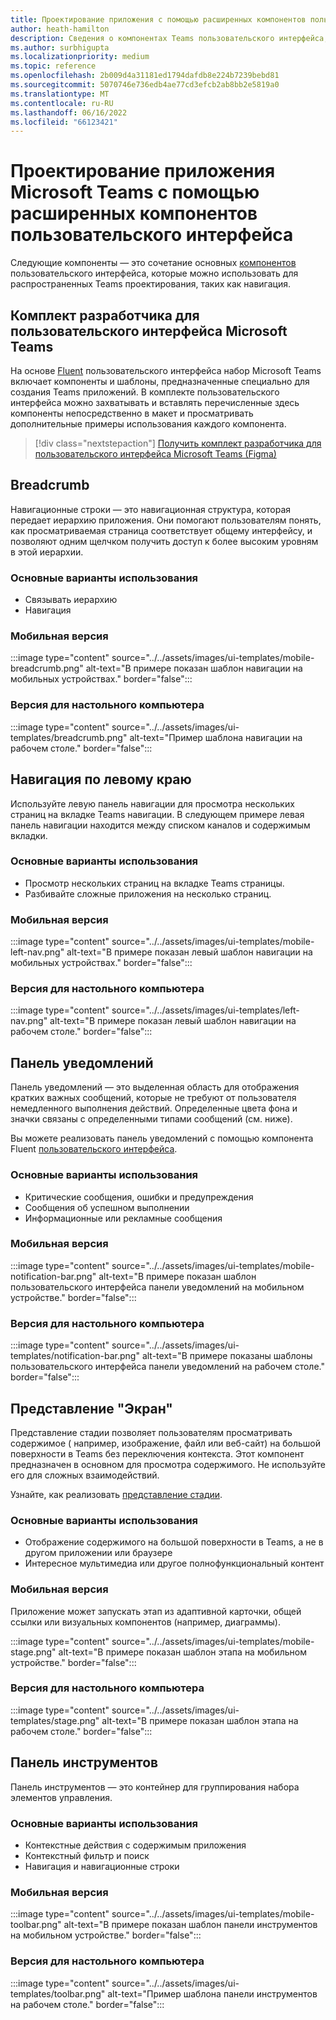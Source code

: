 ```yaml
---
title: Проектирование приложения с помощью расширенных компонентов пользовательского интерфейса
author: heath-hamilton
description: Сведения о компонентах Teams пользовательского интерфейса, таких как навигация, панель уведомлений, представление стадии, а также соответствующие варианты использования.
ms.author: surbhigupta
ms.localizationpriority: medium
ms.topic: reference
ms.openlocfilehash: 2b009d4a31181ed1794dafdb8e224b7239bebd81
ms.sourcegitcommit: 5070746e736edb4ae77cd3efcb2ab8bb2e5819a0
ms.translationtype: MT
ms.contentlocale: ru-RU
ms.lasthandoff: 06/16/2022
ms.locfileid: "66123421"
---
```

# <a name="designing-your-microsoft-teams-app-with-advanced-ui-components"></a>Проектирование приложения Microsoft Teams с помощью расширенных компонентов пользовательского интерфейса

Следующие компоненты — это сочетание основных [компонентов](~/concepts/design/design-teams-app-basic-ui-components.md) пользовательского интерфейса, которые можно использовать для распространенных Teams проектирования, таких как навигация.

## <a name="microsoft-teams-ui-kit"></a>Комплект разработчика для пользовательского интерфейса Microsoft Teams

На основе <a href="https://fluentsite.z22.web.core.windows.net/" target="_blank">Fluent</a> пользовательского интерфейса набор Microsoft Teams включает компоненты и шаблоны, предназначенные специально для создания Teams приложений. В комплекте пользовательского интерфейса можно захватывать и вставлять перечисленные здесь компоненты непосредственно в макет и просматривать дополнительные примеры использования каждого компонента.

> [!div class="nextstepaction"]
> [Получить комплект разработчика для пользовательского интерфейса Microsoft Teams (Figma)](https://www.figma.com/community/file/916836509871353159)

## <a name="breadcrumb"></a>Breadcrumb

Навигационные строки — это навигационная структура, которая передает иерархию приложения. Они помогают пользователям понять, как просматриваемая страница соответствует общему интерфейсу, и позволяют одним щелчком получить доступ к более высоким уровням в этой иерархии.

### <a name="top-use-cases"></a>Основные варианты использования

* Связывать иерархию
* Навигация

### <a name="mobile"></a>Мобильная версия

:::image type="content" source="../../assets/images/ui-templates/mobile-breadcrumb.png" alt-text="В примере показан шаблон навигации на мобильных устройствах." border="false":::

### <a name="desktop"></a>Версия для настольного компьютера

:::image type="content" source="../../assets/images/ui-templates/breadcrumb.png" alt-text="Пример шаблона навигации на рабочем столе." border="false":::

## <a name="left-nav"></a>Навигация по левому краю

Используйте левую панель навигации для просмотра нескольких страниц на вкладке Teams навигации. В следующем примере левая панель навигации находится между списком каналов и содержимым вкладки.

### <a name="top-use-cases"></a>Основные варианты использования

* Просмотр нескольких страниц на вкладке Teams страницы.
* Разбивайте сложные приложения на несколько страниц.

### <a name="mobile"></a>Мобильная версия

:::image type="content" source="../../assets/images/ui-templates/mobile-left-nav.png" alt-text="В примере показан левый шаблон навигации на мобильных устройствах." border="false":::

### <a name="desktop"></a>Версия для настольного компьютера

:::image type="content" source="../../assets/images/ui-templates/left-nav.png" alt-text="В примере показан левый шаблон навигации на рабочем столе." border="false":::

## <a name="notification-bar"></a>Панель уведомлений

Панель уведомлений — это выделенная область для отображения кратких важных сообщений, которые не требуют от пользователя немедленного выполнения действий. Определенные цвета фона и значки связаны с определенными типами сообщений (см. ниже).

Вы можете реализовать панель уведомлений с помощью компонента Fluent [пользовательского интерфейса](https://fluentsite.z22.web.core.windows.net/0.59.0/components/alert/definition).

### <a name="top-use-cases"></a>Основные варианты использования

* Критические сообщения, ошибки и предупреждения
* Сообщения об успешном выполнении
* Информационные или рекламные сообщения

### <a name="mobile"></a>Мобильная версия

:::image type="content" source="../../assets/images/ui-templates/mobile-notification-bar.png" alt-text="В примере показан шаблон пользовательского интерфейса панели уведомлений на мобильном устройстве." border="false":::

### <a name="desktop"></a>Версия для настольного компьютера

:::image type="content" source="../../assets/images/ui-templates/notification-bar.png" alt-text="В примере показаны шаблоны пользовательского интерфейса панели уведомлений на рабочем столе." border="false":::

## <a name="stage-view"></a>Представление "Экран"

Представление стадии позволяет пользователям просматривать содержимое ( например, изображение, файл или веб-сайт) на большой поверхности в Teams без переключения контекста. Этот компонент предназначен в основном для просмотра содержимого. Не используйте его для сложных взаимодействий.

Узнайте, как реализовать [представление стадии](~/tabs/tabs-link-unfurling.md).

### <a name="top-use-cases"></a>Основные варианты использования

* Отображение содержимого на большой поверхности в Teams, а не в другом приложении или браузере
* Интересное мультимедиа или другое полнофункциональный контент

### <a name="mobile"></a>Мобильная версия

Приложение может запускать этап из адаптивной карточки, общей ссылки или визуальных компонентов (например, диаграммы).

:::image type="content" source="../../assets/images/ui-templates/mobile-stage.png" alt-text="В примере показан шаблон этапа на мобильном устройстве." border="false":::

### <a name="desktop"></a>Версия для настольного компьютера

:::image type="content" source="../../assets/images/ui-templates/stage.png" alt-text="В примере показан шаблон этапа на рабочем столе." border="false":::

## <a name="toolbar"></a>Панель инструментов

Панель инструментов — это контейнер для группирования набора элементов управления.

### <a name="top-use-cases"></a>Основные варианты использования

* Контекстные действия с содержимым приложения
* Контекстный фильтр и поиск
* Навигация и навигационные строки

### <a name="mobile"></a>Мобильная версия

:::image type="content" source="../../assets/images/ui-templates/mobile-toolbar.png" alt-text="В примере показан шаблон панели инструментов на мобильном устройстве." border="false":::

### <a name="desktop"></a>Версия для настольного компьютера

:::image type="content" source="../../assets/images/ui-templates/toolbar.png" alt-text="Пример шаблона панели инструментов на рабочем столе." border="false":::
